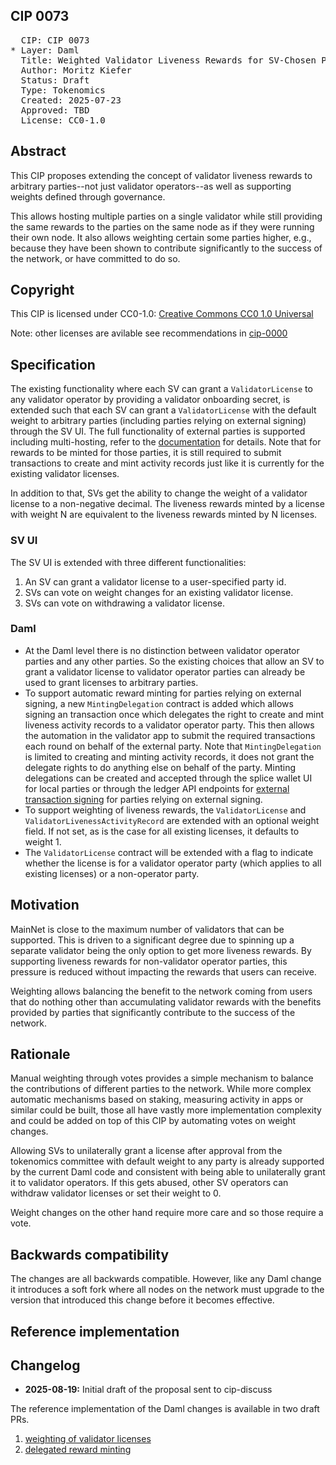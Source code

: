 ## CIP 0073

<pre>
  CIP: CIP 0073
* Layer: Daml
  Title: Weighted Validator Liveness Rewards for SV-Chosen Parties
  Author: Moritz Kiefer
  Status: Draft
  Type: Tokenomics
  Created: 2025-07-23
  Approved: TBD
  License: CC0-1.0
</pre>

## Abstract

This CIP proposes extending the concept of validator liveness rewards
to arbitrary parties--not just validator operators--as well as
supporting weights defined through governance.

This allows hosting multiple parties on a single validator while still providing the same
rewards to the parties on the same node as if they were running their
own node. It also allows weighting certain some parties higher, e.g.,
because they have been shown to contribute significantly to the
success of the network, or have committed to do so. 

## Copyright

This CIP is licensed under CC0-1.0: [Creative Commons CC0 1.0 Universal](https://creativecommons.org/publicdomain/zero/1.0/)

Note: other licenses are avilable see recommendations in [cip-0000](../../cips/cip-0000/cip-0000.md)

## Specification

The existing functionality where each SV can grant a
`ValidatorLicense` to any validator operator by providing a validator
onboarding secret, is extended such that each SV can grant a
`ValidatorLicense` with the default weight to arbitrary parties
(including parties relying on external signing) through the SV UI.
The full functionality of external parties is supported including
multi-hosting, refer to the
[documentation](https://docs.digitalasset.com/build/3.3/explanations/external-signing/external_signing_overview.html)
for details. Note that for rewards to be minted for those parties, it
is still required to submit transactions to create and mint activity
records just like it is currently for the existing validator licenses.

In addition to that, SVs get the ability to change the weight of a
validator license to a non-negative decimal. The liveness rewards
minted by a license with weight N are equivalent to the liveness
rewards minted by N licenses.

### SV UI

The SV UI is extended with three different functionalities:

1. An SV can grant a validator license to a user-specified party id.
2. SVs can vote on weight changes for an existing validator license.
3. SVs can vote on withdrawing a validator license.

### Daml

- At the Daml level there is no distinction between validator operator
  parties and any other parties. So the existing choices that allow an
  SV to grant a validator license to validator operator parties can
  already be used to grant licenses to arbitrary parties.
- To support automatic reward minting for parties relying on external
  signing, a new `MintingDelegation` contract is added which allows
  signing an transaction once which delegates the right to create and
  mint liveness activity records to a validator operator party. This
  then allows the automation in the validator app to submit the
  required transactions each round on behalf of the external
  party. Note that `MintingDelegation` is limited to creating and
  minting activity records, it does not grant the delegate rights to
  do anything else on behalf of the party. Minting delegations can be
  created and accepted through the splice wallet UI for local parties
  or through the ledger API endpoints for [external transaction
  signing](https://docs.digitalasset.com/build/3.3/tutorials/app-dev/external_signing_submission.html)
  for parties relying on external signing.
- To support weighting of liveness rewards, the `ValidatorLicense` and
  `ValidatorLivenessActivityRecord` are extended with an optional
  weight field. If not set, as is the case for all existing licenses,
  it defaults to weight 1.
- The `ValidatorLicense` contract will be extended with a flag to
  indicate whether the license is for a validator operator party
  (which applies to all existing licenses) or a non-operator party.

## Motivation

MainNet is close to the maximum number of validators that can be
supported. This is driven to a significant degree due to spinning up a
separate validator being the only option to get more liveness rewards.
By supporting liveness rewards for non-validator operator parties,
this pressure is reduced without impacting the rewards that users can
receive.

Weighting allows balancing the benefit to the network coming from
users that do nothing other than accumulating validator rewards with the benefits provided by parties
that significantly contribute to the success of the network.

## Rationale

Manual weighting through votes provides a simple mechanism to balance
the contributions of different parties to the network. While more
complex automatic mechanisms based on staking, measuring activity in
apps or similar could be built, those all have vastly more
implementation complexity and could be added on top of this CIP by
automating votes on weight changes.

Allowing SVs to unilaterally grant a license after approval from the
tokenomics committee with default weight to any party is already
supported by the current Daml code and consistent with being able to
unilaterally grant it to validator operators. If this gets abused,
other SV operators can withdraw validator licenses or set their weight
to 0.

Weight changes on the other hand require more care and so those require a vote.

## Backwards compatibility

The changes are all backwards compatible. However, like any Daml change
it introduces a soft fork where all nodes on the network must upgrade
to the version that introduced this change before it becomes effective.

## Reference implementation

## Changelog

* **2025-08-19:** Initial draft of the proposal sent to cip-discuss

The reference implementation of the Daml changes is available in two draft PRs.

1. [weighting of validator licenses](https://github.com/hyperledger-labs/splice/pull/1634)
2. [delegated reward minting](https://github.com/hyperledger-labs/splice/pull/1627)

